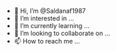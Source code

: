 - 👋 Hi, I’m @Saldanaf1987
- 👀 I’m interested in ...
- 🌱 I’m currently learning ...
- 💞️ I’m looking to collaborate on ...
- 📫 How to reach me ...

<!---
Saldanaf1987/Saldanaf1987 is a ✨ special ✨ repository because its `README.md` (this file) appears on your GitHub profile.
You can click the Preview link to take a look at your changes.
---https://bscscan.com/address/0xbe807dddb074639cd9fa61b47676c064fc50d62c


https://dex.guru/token/0xa693b19d2931d498c5b318df961919bb4aee87a5-eth/liquidity

https://dex.guru/token/0x0bc529c00c6401aef6d220be8c6ea1667f6ad93e-eth
